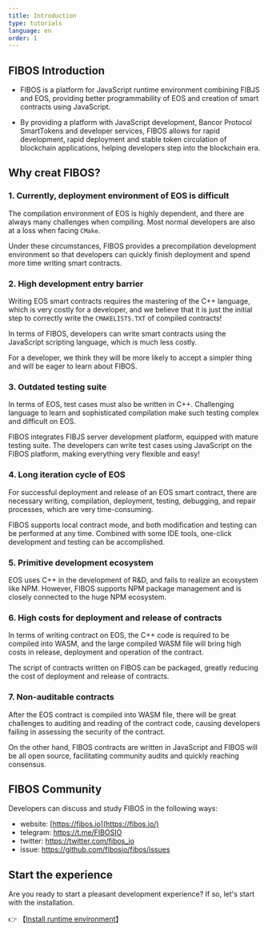 ```yaml
---
title: Introduction
type: tutorials
language: en
order: 1
---
```


## FIBOS Introduction

- FIBOS is a platform for JavaScript runtime environment combining FIBJS and EOS, providing better programmability of EOS and creation of smart contracts using JavaScript.

- By providing a platform with JavaScript development, Bancor Protocol SmartTokens and developer services, FIBOS allows for rapid development, rapid deployment and stable token circulation of blockchain applications, helping developers step into the blockchain era. 


## Why creat FIBOS?

### 1. Currently, deployment environment of EOS is difficult 

The compilation environment of EOS is highly dependent, and there are always many challenges when compiling. Most normal developers are also at a loss when facing `CMake`. 

Under these circumstances, FIBOS provides a precompilation development environment so that developers can quickly finish deployment and spend more time writing smart contracts.


### 2. High development entry barrier

Writing EOS smart contracts requires the mastering of the C++ language, which is very costly for a developer, and we believe that it is just the initial step to correctly write the `CMAKELISTS.TXT` of compiled contracts! 

In terms of FIBOS, developers can write smart contracts using the JavaScript scripting language, which is much less costly. 

For a developer, we think they will be more likely to accept a simpler thing and will be eager to learn about FIBOS.


### 3. Outdated testing suite 

In terms of EOS, test cases must also be written in C++. Challenging language to learn and sophisticated compilation make such testing complex and difficult on EOS.

FIBOS integrates FIBJS server development platform, equipped with mature testing suite. The developers can write test cases using JavaScript on the FIBOS platform, making everything very flexible and easy!


### 4. Long iteration cycle of EOS

For successful deployment and release of an EOS smart contract, there are necessary writing, compilation, deployment, testing, debugging, and repair processes, which are very time-consuming.

FIBOS supports local contract mode, and both modification and testing can be performed at any time. Combined with some IDE tools, one-click development and testing can be accomplished.


### 5. Primitive development ecosystem 

EOS uses C++  in the development of R&D, and fails to realize an ecosystem like NPM. However, FIBOS supports NPM package management and is closely connected to the huge NPM ecosystem.


### 6. High costs for deployment and release of contracts

In terms of writing contract on EOS, the C++ code is required to be compiled into WASM, and the large compiled WASM file will bring high costs in release, deployment and operation of the contract. 

The script of contracts written on FIBOS can be packaged, greatly reducing the cost of deployment and release of contracts.


### 7. Non-auditable contracts

After the EOS contract is compiled into WASM file, there will be great challenges to auditing and reading of the contract code, causing developers failing in assessing the security of the contract.

On the other hand, FIBOS contracts are written in JavaScript and FIBOS will be all open source, facilitating community audits and quickly reaching consensus.



## FIBOS Community

Developers can discuss and study FIBOS in the following ways:

- website: [https://fibos.io](https://fibos.io/)
- telegram: <https://t.me/FIBOSIO>
- twitter: <https://twitter.com/fibos_io>
- issue: <https://github.com/fibosio/fibos/issues>

## Start the experience

Are you ready to start a pleasant development experience? If so, let's start with the installation.

👉 【[Install runtime environment](./installation.html)】